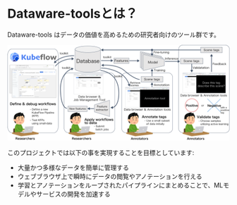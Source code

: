 # Dataware-toolsとは？

Dataware-tools はデータの価値を高めるための研究者向けのツール群です。

![](.gitbook/assets/overview.png)

このプロジェクトでは以下の事を実現することを目標としています:

* 大量かつ多様なデータを簡単に管理する
* ウェブブラウザ上で瞬時にデータの閲覧やアノテーションを行える
* 学習とアノテーションをループされたパイプラインにまとめることで、MLモデルやサービスの開発を加速する

